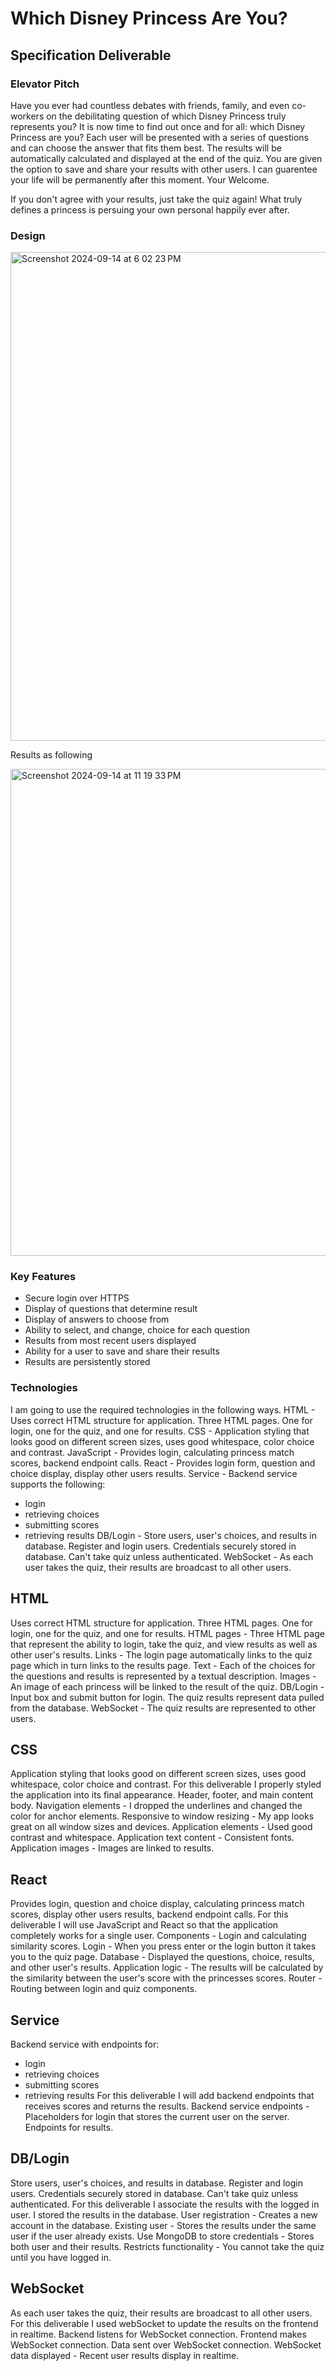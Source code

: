 # Which Disney Princess Are You?
## Specification Deliverable
### Elevator Pitch
Have you ever had countless debates with friends, family, and even co-workers on the debilitating question of which Disney Princess truly represents you? It is now time to find out once and for all: which Disney Princess are you? Each user will be presented with a series of questions and can choose the answer that fits them best. The results will be automatically calculated and displayed at the end of the quiz. You are given the option to save and share your results with other users. I can guarentee your life will be permanently after this moment. Your Welcome. 

If you don't agree with your results, just take the quiz again! What truly defines a princess is persuing your own personal happily ever after.

### Design
<img width="782" alt="Screenshot 2024-09-14 at 6 02 23 PM" src="https://github.com/user-attachments/assets/944962aa-4f0c-4235-8e8c-78b61f489293">

Results as following

<img width="779" alt="Screenshot 2024-09-14 at 11 19 33 PM" src="https://github.com/user-attachments/assets/ad4f68a0-84a0-4a4d-860e-e9fed0365498">

### Key Features
- Secure login over HTTPS
- Display of questions that determine result
- Display of answers to choose from 
- Ability to select, and change, choice for each question
- Results from most recent users displayed 
- Ability for a user to save and share their results
- Results are persistently stored

### Technologies
I am going to use the required technologies in the following ways.
HTML - Uses correct HTML structure for application. Three HTML pages. One for login, one for the quiz, and one for results. 
CSS - Application styling that looks good on different screen sizes, uses good whitespace, color choice and contrast.
JavaScript - Provides login, calculating princess match scores, backend endpoint calls.
React - Provides login form, question and choice display, display other users results.
Service - Backend service supports the following:
- login
- retrieving choices
- submitting scores
- retrieving results
DB/Login - Store users, user's choices, and results in database. Register and login users. Credentials securely stored in database. Can't take quiz unless authenticated.
WebSocket - As each user takes the quiz, their results are broadcast to all other users.

## HTML
Uses correct HTML structure for application. Three HTML pages. One for login, one for the quiz, and one for results. 
   HTML pages - Three HTML page that represent the ability to login, take the quiz, and view results as well as other user's results.
   Links - The login page automatically links to the quiz page which in turn links to the results page.
   Text - Each of the choices for the questions and results is represented by a textual description.
   Images - An image of each princess will be linked to the result of the quiz. 
   DB/Login - Input box and submit button for login. The quiz results represent data pulled from the database.
   WebSocket - The quiz results are represented to other users.
   
## CSS
Application styling that looks good on different screen sizes, uses good whitespace, color choice and contrast.
   For this deliverable I properly styled the application into its final appearance.
   Header, footer, and main content body.
   Navigation elements - I dropped the underlines and changed the color for anchor elements.
   Responsive to window resizing - My app looks great on all window sizes and devices.
   Application elements - Used good contrast and whitespace.
   Application text content - Consistent fonts.
   Application images - Images are linked to results. 
   
## React
Provides login, question and choice display, calculating princess match scores, display other users results, backend endpoint calls.
   For this deliverable I will use JavaScript and React so that the application completely works for a single user. 
   Components - Login and calculating similarity scores.
   Login - When you press enter or the login button it takes you to the quiz page. 
   Database - Displayed the questions, choice, results, and other user's results.
   Application logic - The results will be calculated by the similarity between the user's score with the princesses scores.
   Router - Routing between login and quiz components.

## Service
Backend service with endpoints for:
- login
- retrieving choices
- submitting scores
- retrieving results
   For this deliverable I will add backend endpoints that receives scores and returns the results.
   Backend service endpoints - Placeholders for login that stores the current user on the server. Endpoints for results.
  
## DB/Login
Store users, user's choices, and results in database. Register and login users. Credentials securely stored in database. Can't take quiz unless authenticated.
   For this deliverable I associate the results with the logged in user. I stored the results in the database.
   User registration - Creates a new account in the database.
   Existing user - Stores the results under the same user if the user already exists.
   Use MongoDB to store credentials - Stores both user and their results.
   Restricts functionality - You cannot take the quiz until you have logged in. 
   
## WebSocket
As each user takes the quiz, their results are broadcast to all other users.
   For this deliverable I used webSocket to update the results on the frontend in realtime.
   Backend listens for WebSocket connection.
   Frontend makes WebSocket connection.
   Data sent over WebSocket connection.
   WebSocket data displayed - Recent user results display in realtime.
